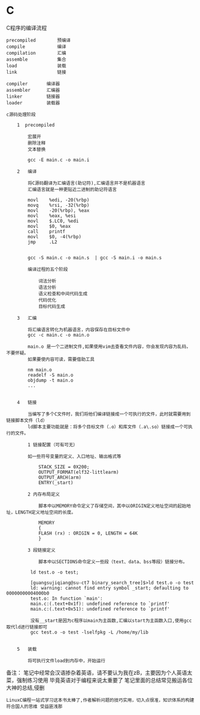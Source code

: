 # C

C程序的编译流程

    precompiled        预编译
    compile            编译
    compilation        汇编
    assemble           集合
    load               装载
    link               链接

    compiler       编译器
    assembler      汇编器
    linker         链接器
    loader         装载器

    c源码处理阶段

        1  precompiled

            宏展开
            删除注释
            文本替换

            gcc -E main.c -o main.i

        2   编译

            将C源码翻译为汇编语言(助记符),汇编语言并不是机器语言
            汇编语言就是一种更贴近二进制的助记符语言

            movl    %edi, -20(%rbp)
            movq    %rsi, -32(%rbp)
            movl    -20(%rbp), %eax
            movl    %eax, %esi
            movl    $.LC0, %edi
            movl    $0, %eax
            call    printf
            movl    $0, -4(%rbp)
            jmp     .L2


            gcc -S main.c -o main.s  | gcc -S main.i -o main.s

            编译过程的五个阶段

                词法分析
                语法分析
                语义检查和中间代码生成
                代码优化
                目标代码生成

        3   汇编

            将汇编语言转化为机器语言，内容保存在目标文件中
            gcc -c main.c -o main.o

            main.o 是一个二进制文件,如果使用vim去查看文件内容，你会发现内容为乱码，不要怀疑。
            如果要使内容可读，需要借助工具

            nm main.o
            readelf -S main.o
            objdump -t main.o
            ...


        4   链接

            当编写了多个C文件时，我们将他们编译链接成一个可执行的文件，此时就需要用到链接脚本文件（ld）
            ld脚本主要功能就是：将多个目标文件（.o）和库文件（.a\.so）链接成一个可执行的文件。

            1 链接配置（可有可无）

            如一些符号变量的定义、入口地址、输出格式等

                STACK_SIZE = 0X200;
                OUTPUT_FORMAT(elf32-littlearm)
                OUTPUT_ARCH(arm)
                ENTRY(_start)

            2 内存布局定义

                脚本中以MEMORY命令定义了存储空间，其中以ORIGIN定义地址空间的起始地址，LENGTH定义地址空间的长度。

                MEMORY
                {
                FLASH (rx) : ORIGIN = 0, LENGTH = 64K
                }

            3 段链接定义

                脚本中以SECTIONS命令定义一些段（text、data、bss等段）链接分布。

             ld test.o -o test;

             [guangsujiqiang@su-ct7 binary_search_tree]$>ld test.o -o test
             ld: warning: cannot find entry symbol _start; defaulting to 00000000004000b0
             test.o: In function `main':
             main.c:(.text+0x1f): undefined reference to `printf'
             main.c:(.text+0x51): undefined reference to `printf'

             没有__start是因为c程序以main为主函数,汇编以start为主函数入口,使用gcc取代ld进行链接即可
             gcc test.o -o test -lselfpkg -L /home/my/lib


        5   装载

            将可执行文件load到内存中，开始运行


备注：
    笔记中经常会汉语掺杂着英语，请不要认为我在zB，主要因为个人英语太菜，强制练习使用 毕竟英语对于编程来说太重要了
    笔记里面的总结常见搬运各位大神的总结,侵删

    LinuxC编程一站式学习这本书太棒了,作者解析问题的技巧实用，切入点很准，知识体系的构建符合国人的思维 受益匪浅那